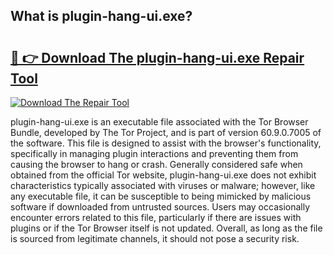 ## What is plugin-hang-ui.exe? 

# <h2><a href="https://exedetect.com/download.php?plugin-hang-ui.exe">🔗 👉 Download The plugin-hang-ui.exe Repair Tool</a></h2>

[![Download The Repair Tool](https://exedetect.com/download-button.jpg)](https://exedetect.com/download.php?plugin-hang-ui.exe)

plugin-hang-ui.exe is an executable file associated with the Tor Browser Bundle, developed by The Tor Project, and is part of version 60.9.0.7005 of the software. This file is designed to assist with the browser's functionality, specifically in managing plugin interactions and preventing them from causing the browser to hang or crash. Generally considered safe when obtained from the official Tor website, plugin-hang-ui.exe does not exhibit characteristics typically associated with viruses or malware; however, like any executable file, it can be susceptible to being mimicked by malicious software if downloaded from untrusted sources. Users may occasionally encounter errors related to this file, particularly if there are issues with plugins or if the Tor Browser itself is not updated. Overall, as long as the file is sourced from legitimate channels, it should not pose a security risk.